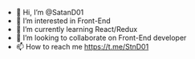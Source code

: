 - 👋 Hi, I’m @SatanD01
- 👀 I’m interested in Front-End
- 🌱 I’m currently learning React/Redux
- 💞️ I’m looking to collaborate on Front-End developer
- 📫 How to reach me https://t.me/StnD01

<!---
SatanD01/SatanD01 is a ✨ special ✨ repository because its `README.md` (this file) appears on your GitHub profile.
You can click the Preview link to take a look at your changes.
--->

